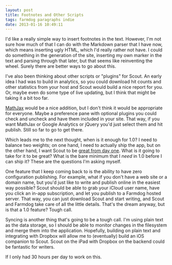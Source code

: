 ```yaml
---
layout: post
title: Footnotes and Other Scripts
tags: farmdog paragraphs indie
date: 2013-01-16 10:49:11
---
```


I'd like a really simple way to insert footnotes in the text. However, I'm not sure how much of that I can do with the Markdown parser that I have now, which means inserting ugly HTML, which I'd really rather not have. I could do something in the generation of the site, inserting my own marker in the text and parsing through that later, but that seems like reinventing the wheel. Surely there are better ways to go about this. 

I've also been thinking about other scripts or "plugins" for Scout. An early idea I had was to build in analytics, so you could download hit counts and other statistics from your host and Scout would build a nice report for you. Or, maybe even do some type of live updating, but I think that might be taking it a bit too far. 

[MathJax](http://www.mathjax.org) would be a nice addition, but I don't think it would be appropriate for everyone. Maybe a preference pane with optional plugins you could check and uncheck and have them included in your site. That way, if you want MathJax or Google Analytics or jQuery you'd just select them and hit publish. Still so far to go to get there.

Which leads me to the next thought, when is it enough for 1.0? I need to balance two weights; on one hand, I need to actually ship the app, but on the other hand, I want Scout to be [great from day one](http://www.marco.org/2010/07/04/great-since-day-one). What is it going to take for it to be great? What is the bare minimum that I *need* in 1.0 before I can ship it? These are the questions I'm asking myself.

One feature that I keep coming back to is the ability to have zero configuration publishing. For example, what if you don't have a web site or a domain name, but you'd just like to write and publish online in the easiest way possible? Scout should be able to grab your iCloud user name, have you click an in-app subscription, and let you publish to a Farmdog hosted server. That way, you can just download Scout and start writing, and Scout and Farmdog take care of all the little details. That's the dream anyway, but is that a 1.0 feature? Tough call. 

Syncing is another thing that's going to be a tough call. I'm using plain text as the data storage, so I should be able to monitor changes in the filesystem and merge them into the application. Hopefully, building on plain text and integrating with Dropbox will allow me to (eventually) build an iOS companion to Scout. Scout on the iPad with Dropbox on the backend could be fantastic for writers. 

If I only had 30 hours per day to work on this. 

